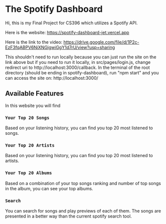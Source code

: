 # The Spotify Dashboard

Hi, this is my Final Project for CS396 which utilizes a Spotify API.

Here is the website: https://spotify-dashboard-jet.vercel.app

Here is the link to the video: https://drive.google.com/file/d/1P2c-EzF3fqABPV6NiXNGigwiGgY1d7rU/view?usp=sharing

This shouldn't need to run locally because you can just run the site on the link above but if you need to run it locally, in src/pages/login.js, change redirect uri to http://localhost:3000/callback. In the terminal of the root directory (should be ending in spotify-dashboard), run "npm start" and you can access the site on: http://localhost:3000/

## Available Features

In this website you will find

### `Your Top 20 Songs`

Based on your listening history, you can find you top 20 most listened to songs.

### `Your Top 20 Artists`

Based on your listening history, you can find you top 20 most listened to artists.

### `Your Top 20 Albums`

Based on a combination of your top songs ranking and number of top songs in the album, you can see your top albums.

### `Search`

You can search for songs and play previews of each of them. The songs are presented in a better way than the current spotify search tool.


